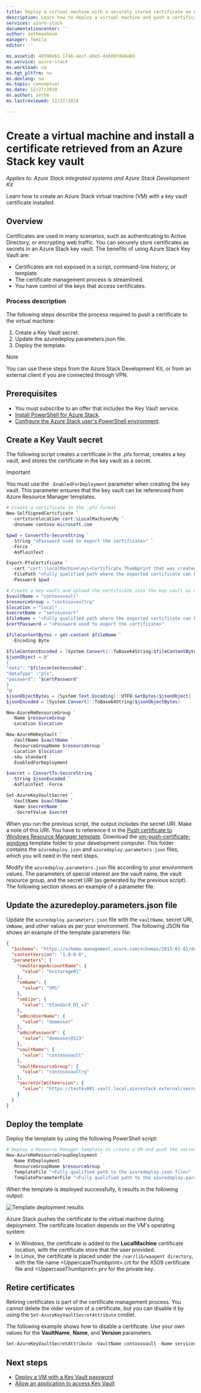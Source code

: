 ```yaml
---
title: Deploy a virtual machine with a securely stored certificate on Azure Stack | Microsoft Docs
description: Learn how to deploy a virtual machine and push a certificate onto it by using a key vault in Azure Stack
services: azure-stack
documentationcenter: ''
author: sethmanheim
manager: femila
editor: ''

ms.assetid: 46590eb1-1746-4ecf-a9e5-41609fde8e89
ms.service: azure-stack
ms.workload: na
ms.tgt_pltfrm: na
ms.devlang: na
ms.topic: conceptual
ms.date: 12/27/2018
ms.author: sethm
ms.lastreviewed: 12/27/2018

---
```


# Create a virtual machine and install a certificate retrieved from an Azure Stack key vault

*Applies to: Azure Stack integrated systems and Azure Stack Development Kit*

Learn how to create an Azure Stack virtual machine (VM) with a key vault certificate installed.

## Overview

Certificates are used in many scenarios, such as authenticating to Active Directory, or encrypting web traffic. You can securely store certificates as secrets in an Azure Stack key vault. The benefits of using Azure Stack Key Vault are:

* Certificates are not exposed in a script, command-line history, or template.
* The certificate management process is streamlined.
* You have control of the keys that access certificates.

### Process description

The following steps describe the process required to push a certificate to the virtual machine:

1. Create a Key Vault secret.
2. Update the azuredeploy.parameters.json file.
3. Deploy the template.

> [!NOTE]
> You can use these steps from the Azure Stack Development Kit, or from an external client if you are connected through VPN.

## Prerequisites

* You must subscribe to an offer that includes the Key Vault service.
* [Install PowerShell for Azure Stack](azure-stack-powershell-install.md).
* [Configure the Azure Stack user's PowerShell environment](azure-stack-powershell-configure-user.md).

## Create a Key Vault secret

The following script creates a certificate in the .pfx format, creates a key vault, and stores the certificate in the key vault as a secret.

> [!IMPORTANT]
> You must use the `-EnabledForDeployment` parameter when creating the key vault. This parameter ensures that the key vault can be referenced from Azure Resource Manager templates.

```powershell
# Create a certificate in the .pfx format
New-SelfSignedCertificate `
  -certstorelocation cert:\LocalMachine\My `
  -dnsname contoso.microsoft.com

$pwd = ConvertTo-SecureString `
  -String "<Password used to export the certificate>" `
  -Force `
  -AsPlainText

Export-PfxCertificate `
  -cert "cert:\localMachine\my\<Certificate Thumbprint that was created in the previous step>" `
  -FilePath "<Fully qualified path where the exported certificate can be stored>" `
  -Password $pwd

# Create a key vault and upload the certificate into the key vault as a secret
$vaultName = "contosovault"
$resourceGroup = "contosovaultrg"
$location = "local"
$secretName = "servicecert"
$fileName = "<Fully qualified path where the exported certificate can be stored>"
$certPassword = "<Password used to export the certificate>"

$fileContentBytes = get-content $fileName `
  -Encoding Byte

$fileContentEncoded = [System.Convert]::ToBase64String($fileContentBytes)
$jsonObject = @"
{
"data": "$filecontentencoded",
"dataType" :"pfx",
"password": "$certPassword"
}
"@
$jsonObjectBytes = [System.Text.Encoding]::UTF8.GetBytes($jsonObject)
$jsonEncoded = [System.Convert]::ToBase64String($jsonObjectBytes)

New-AzureRmResourceGroup `
  -Name $resourceGroup `
  -Location $location

New-AzureRmKeyVault `
  -VaultName $vaultName `
  -ResourceGroupName $resourceGroup `
  -Location $location `
  -sku standard `
  -EnabledForDeployment

$secret = ConvertTo-SecureString `
  -String $jsonEncoded `
  -AsPlainText -Force

Set-AzureKeyVaultSecret `
  -VaultName $vaultName `
  -Name $secretName `
   -SecretValue $secret
```

When you run the previous script, the output includes the secret URI. Make a note of this URI. You have to reference it in the [Push certificate to Windows Resource Manager template](https://github.com/Azure/AzureStack-QuickStart-Templates/tree/master/201-vm-windows-pushcertificate). Download the [vm-push-certificate-windows](https://github.com/Azure/AzureStack-QuickStart-Templates/tree/master/201-vm-windows-pushcertificate) template folder to your development computer. This folder contains the `azuredeploy.json` and `azuredeploy.parameters.json` files, which you will need in the next steps.

Modify the `azuredeploy.parameters.json` file according to your environment values. The parameters of special interest are the vault name, the vault resource group, and the secret URI (as generated by the previous script). The following section shows an example of a parameter file.

## Update the azuredeploy.parameters.json file

Update the `azuredeploy.parameters.json` file with the `vaultName`, secret URI, `VmName`, and other values as per your environment. The following JSON file shows an example of the template parameters file:

```json
{
  "$schema": "https://schema.management.azure.com/schemas/2015-01-01/deploymentParameters.json#",
  "contentVersion": "1.0.0.0",
  "parameters": {
    "newStorageAccountName": {
      "value": "kvstorage01"
    },
    "vmName": {
      "value": "VM1"
    },
    "vmSize": {
      "value": "Standard_D1_v2"
    },
    "adminUserName": {
      "value": "demouser"
    },
    "adminPassword": {
      "value": "demouser@123"
    },
    "vaultName": {
      "value": "contosovault"
    },
    "vaultResourceGroup": {
      "value": "contosovaultrg"
    },
    "secretUrlWithVersion": {
      "value": "https://testkv001.vault.local.azurestack.external/secrets/testcert002/82afeeb84f4442329ce06593502e7840"
    }
  }
}
```

## Deploy the template

Deploy the template by using the following PowerShell script:

```powershell
# Deploy a Resource Manager template to create a VM and push the secret onto it
New-AzureRmResourceGroupDeployment `
  -Name KVDeployment `
  -ResourceGroupName $resourceGroup `
  -TemplateFile "<Fully qualified path to the azuredeploy.json file>" `
  -TemplateParameterFile "<Fully qualified path to the azuredeploy.parameters.json file>"
```

When the template is deployed successfully, it results in the following output:

![Template deployment results](media/azure-stack-key-vault-push-secret-into-vm/deployment-output.png)

Azure Stack pushes the certificate to the virtual machine during deployment. The certificate location depends on the VM's operating system:

* In Windows, the certificate is added to the **LocalMachine** certificate location, with the certificate store that the user provided.
* In Linux, the certificate is placed under the `/var/lib/waagent directory`, with the file name &lt;UppercaseThumbprint&gt;.crt for the X509 certificate file and &lt;UppercaseThumbprint&gt;.prv for the private key.

## Retire certificates

Retiring certificates is part of the certificate management process. You cannot delete the older version of a certificate, but you can disable it by using the `Set-AzureKeyVaultSecretAttribute` cmdlet.

The following example shows how to disable a certificate. Use your own values for the **VaultName**, **Name**, and **Version** parameters.

```powershell
Set-AzureKeyVaultSecretAttribute -VaultName contosovault -Name servicecert -Version e3391a126b65414f93f6f9806743a1f7 -Enable 0
```

## Next steps

* [Deploy a VM with a Key Vault password](azure-stack-key-vault-deploy-vm-with-secret.md)
* [Allow an application to access Key Vault](azure-stack-key-vault-sample-app.md)
